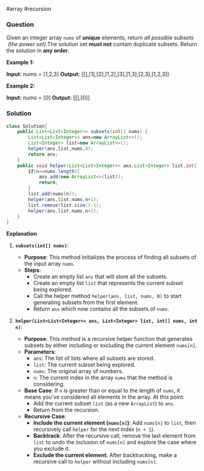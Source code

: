 #array #recursion 
### Question
Given an integer array `nums` of **unique** elements, return _all possible_ _subsets_  _(the power set)_.The solution set **must not** contain duplicate subsets. Return the solution in **any order**.

**Example 1:**

**Input:** nums = [1,2,3]
**Output:** [[],[1],[2],[1,2],[3],[1,3],[2,3],[1,2,3]]

**Example 2:**

**Input:** nums = [0]
**Output:** [[],[0]]
### Solution
```java
class Solution{
	public List<List<Integer>> subsets(int[] nums) {  
	    List<List<Integer>> ans=new ArrayList<>();  
	    List<Integer> list=new ArrayList<>();  
	    helper(ans,list,nums,0);  
	    return ans;  
	}  
	public void helper(List<List<Integer>> ans,List<Integer> list,int[] nums,int n){  
	    if(n>=nums.length){  
	        ans.add(new ArrayList<>(list));  
	        return;  
	    }  
	    list.add(nums[n]);  
	    helper(ans,list,nums,n+1);  
	    list.remove(list.size()-1);  
	    helper(ans,list,nums,n+1);  
	}
}
```

**Explanation**
1. **`subsets(int[] nums)`**:
    
    - **Purpose**: This method initializes the process of finding all subsets of the input array `nums`.
    - **Steps**:
        - Create an empty list `ans` that will store all the subsets.
        - Create an empty list `list` that represents the current subset being explored.
        - Call the helper method `helper(ans, list, nums, 0)` to start generating subsets from the first element.
        - Return `ans` which now contains all the subsets of `nums`.
2. **`helper(List<List<Integer>> ans, List<Integer> list, int[] nums, int n)`**:
    
    - **Purpose**: This method is a recursive helper function that generates subsets by either including or excluding the current element `nums[n]`.
    - **Parameters**:
        - `ans`: The list of lists where all subsets are stored.
        - `list`: The current subset being explored.
        - `nums`: The original array of numbers.
        - `n`: The current index in the array `nums` that the method is considering.
    - **Base Case**: If `n` is greater than or equal to the length of `nums`, it means you've considered all elements in the array. At this point:
        - Add the current subset `list` (as a new `ArrayList`) to `ans`.
        - Return from the recursion.
    - **Recursive Case**:
        - **Include the current element (`nums[n]`)**: Add `nums[n]` to `list`, then recursively call `helper` for the next index (`n + 1`).
        - **Backtrack**: After the recursive call, remove the last element from `list` to undo the inclusion of `nums[n]` and explore the case where you exclude it.
        - **Exclude the current element**: After backtracking, make a recursive call to `helper` without including `nums[n]`.